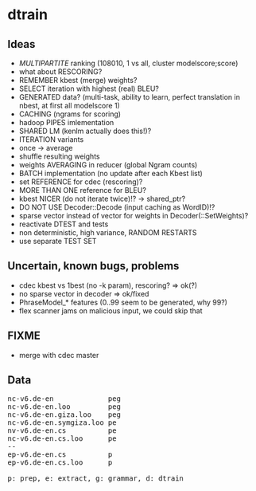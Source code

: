 dtrain
======

Ideas
-----
* *MULTIPARTITE* ranking (108010, 1 vs all, cluster modelscore;score)
* what about RESCORING?
* REMEMBER kbest (merge) weights?
* SELECT iteration with highest (real) BLEU?
* GENERATED data? (multi-task, ability to learn, perfect translation in nbest, at first all modelscore 1)
* CACHING (ngrams for scoring)
* hadoop PIPES imlementation
* SHARED LM (kenlm actually does this!)?
* ITERATION variants
 * once -> average
 * shuffle resulting weights
* weights AVERAGING in reducer (global Ngram counts)
* BATCH implementation (no update after each Kbest list)
* set REFERENCE for cdec (rescoring)?
* MORE THAN ONE reference for BLEU?
* kbest NICER (do not iterate twice)!? -> shared_ptr?
* DO NOT USE Decoder::Decode (input caching as WordID)!?
*  sparse vector instead of vector<double> for weights in Decoder(::SetWeights)?
* reactivate DTEST and tests
* non deterministic, high variance, RANDOM RESTARTS
* use separate TEST SET

Uncertain, known bugs, problems
-------------------------------
* cdec kbest vs 1best (no -k param), rescoring? => ok(?)
* no sparse vector in decoder => ok/fixed
* PhraseModel_* features (0..99 seem to be generated, why 99?)
* flex scanner jams on malicious input, we could skip that

FIXME
-----
* merge with cdec master

Data
----
<pre>
nc-v6.de-en             peg
nc-v6.de-en.loo         peg
nc-v6.de-en.giza.loo    peg
nc-v6.de-en.symgiza.loo pe
nv-v6.de-en.cs          pe
nc-v6.de-en.cs.loo      pe
--
ep-v6.de-en.cs          p
ep-v6.de-en.cs.loo      p

p: prep, e: extract, g: grammar, d: dtrain
</pre>

